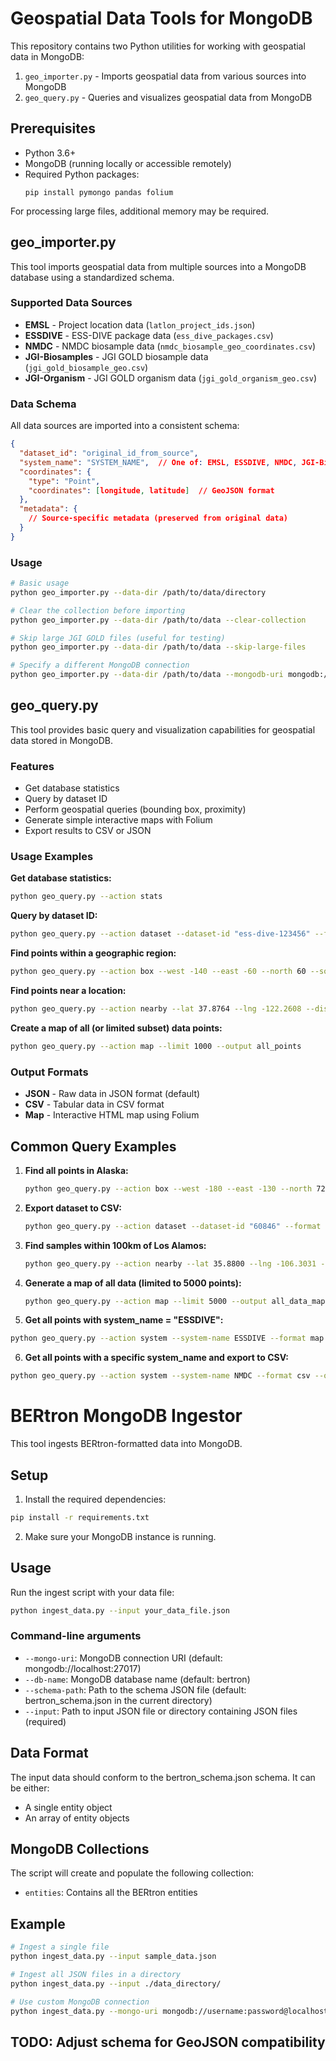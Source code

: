 # Geospatial Data Tools for MongoDB

This repository contains two Python utilities for working with geospatial data in MongoDB:

1. `geo_importer.py` - Imports geospatial data from various sources into MongoDB
2. `geo_query.py` - Queries and visualizes geospatial data from MongoDB

## Prerequisites

- Python 3.6+
- MongoDB (running locally or accessible remotely)
- Required Python packages:
  ```
  pip install pymongo pandas folium
  ```
  
For processing large files, additional memory may be required.

## geo_importer.py

This tool imports geospatial data from multiple sources into a MongoDB database using a standardized schema.

### Supported Data Sources

- **EMSL** - Project location data (`latlon_project_ids.json`)
- **ESSDIVE** - ESS-DIVE package data (`ess_dive_packages.csv`)
- **NMDC** - NMDC biosample data (`nmdc_biosample_geo_coordinates.csv`)
- **JGI-Biosamples** - JGI GOLD biosample data (`jgi_gold_biosample_geo.csv`)
- **JGI-Organism** - JGI GOLD organism data (`jgi_gold_organism_geo.csv`)

### Data Schema

All data sources are imported into a consistent schema:

```json
{
  "dataset_id": "original_id_from_source",
  "system_name": "SYSTEM_NAME",  // One of: EMSL, ESSDIVE, NMDC, JGI-Biosamples, JGI-Organism
  "coordinates": {
    "type": "Point",
    "coordinates": [longitude, latitude]  // GeoJSON format
  },
  "metadata": {
    // Source-specific metadata (preserved from original data)
  }
}
```

### Usage

```bash
# Basic usage
python geo_importer.py --data-dir /path/to/data/directory

# Clear the collection before importing
python geo_importer.py --data-dir /path/to/data --clear-collection

# Skip large JGI GOLD files (useful for testing)
python geo_importer.py --data-dir /path/to/data --skip-large-files

# Specify a different MongoDB connection
python geo_importer.py --data-dir /path/to/data --mongodb-uri mongodb://username:password@hostname:port/database
```

## geo_query.py

This tool provides basic query and visualization capabilities for geospatial data stored in MongoDB.

### Features

- Get database statistics
- Query by dataset ID
- Perform geospatial queries (bounding box, proximity)
- Generate simple interactive maps with Folium
- Export results to CSV or JSON

### Usage Examples

**Get database statistics:**
```bash
python geo_query.py --action stats
```

**Query by dataset ID:**
```bash
python geo_query.py --action dataset --dataset-id "ess-dive-123456" --format map --output dataset_map
```

**Find points within a geographic region:**
```bash
python geo_query.py --action box --west -140 --east -60 --north 60 --south 20 --format map
```

**Find points near a location:**
```bash
python geo_query.py --action nearby --lat 37.8764 --lng -122.2608 --distance 50000
```

**Create a map of all (or limited subset) data points:**
```bash
python geo_query.py --action map --limit 1000 --output all_points
```

### Output Formats

- **JSON** - Raw data in JSON format (default)
- **CSV** - Tabular data in CSV format
- **Map** - Interactive HTML map using Folium

## Common Query Examples

1. **Find all points in Alaska:**
   ```bash
   python geo_query.py --action box --west -180 --east -130 --north 72 --south 55 --format map --output alaska_points
   ```

2. **Export dataset to CSV:**
   ```bash
   python geo_query.py --action dataset --dataset-id "60846" --format csv --output proposal_data
   ```

3. **Find samples within 100km of Los Alamos:**
   ```bash
   python geo_query.py --action nearby --lat 35.8800 --lng -106.3031 --distance 100000 --format map --output los_alamos_nearby
   ```

4. **Generate a map of all data (limited to 5000 points):**
   ```bash
   python geo_query.py --action map --limit 5000 --output all_data_map
   ```

5. **Get all points with system_name = "ESSDIVE":**
  ```bash
  python geo_query.py --action system --system-name ESSDIVE --format map --output essdive_map
  ```

6. **Get all points with a specific system_name and export to CSV:**
  ```bash
  python geo_query.py --action system --system-name NMDC --format csv --output nmdc_data
  ```

# BERtron MongoDB Ingestor

This tool ingests BERtron-formatted data into MongoDB.

## Setup

1. Install the required dependencies:

```bash
pip install -r requirements.txt
```

2. Make sure your MongoDB instance is running.

## Usage

Run the ingest script with your data file:

```bash
python ingest_data.py --input your_data_file.json
```

### Command-line arguments

- `--mongo-uri`: MongoDB connection URI (default: mongodb://localhost:27017)
- `--db-name`: MongoDB database name (default: bertron)
- `--schema-path`: Path to the schema JSON file (default: bertron_schema.json in the current directory)
- `--input`: Path to input JSON file or directory containing JSON files (required)

## Data Format

The input data should conform to the bertron_schema.json schema. It can be either:

- A single entity object
- An array of entity objects

## MongoDB Collections

The script will create and populate the following collection:

- `entities`: Contains all the BERtron entities

## Example

```bash
# Ingest a single file
python ingest_data.py --input sample_data.json

# Ingest all JSON files in a directory
python ingest_data.py --input ./data_directory/

# Use custom MongoDB connection
python ingest_data.py --mongo-uri mongodb://username:password@localhost:27017 --db-name bertron_dev --input sample_data.json
```

## TODO: Adjust schema for GeoJSON compatibility
